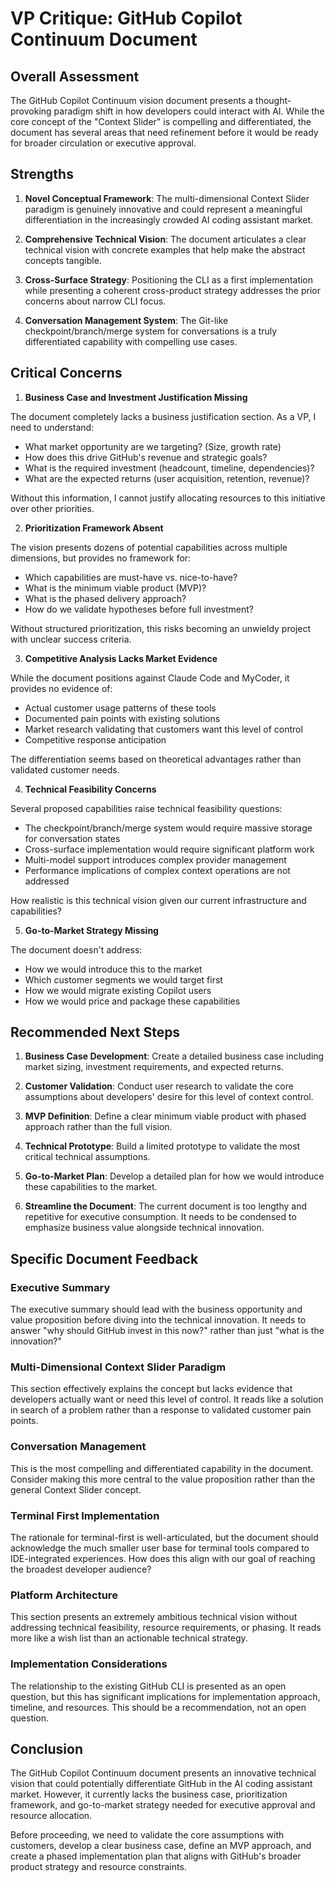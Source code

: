 # VP Critique: GitHub Copilot Continuum Document

## Overall Assessment

The GitHub Copilot Continuum vision document presents a thought-provoking paradigm shift in how developers could interact with AI. While the core concept of the "Context Slider" is compelling and differentiated, the document has several areas that need refinement before it would be ready for broader circulation or executive approval.

## Strengths

1. **Novel Conceptual Framework**: The multi-dimensional Context Slider paradigm is genuinely innovative and could represent a meaningful differentiation in the increasingly crowded AI coding assistant market.

2. **Comprehensive Technical Vision**: The document articulates a clear technical vision with concrete examples that help make the abstract concepts tangible.

3. **Cross-Surface Strategy**: Positioning the CLI as a first implementation while presenting a coherent cross-product strategy addresses the prior concerns about narrow CLI focus.

4. **Conversation Management System**: The Git-like checkpoint/branch/merge system for conversations is a truly differentiated capability with compelling use cases.

## Critical Concerns

1. **Business Case and Investment Justification Missing**

The document completely lacks a business justification section. As a VP, I need to understand:
- What market opportunity are we targeting? (Size, growth rate)
- How does this drive GitHub's revenue and strategic goals?
- What is the required investment (headcount, timeline, dependencies)?
- What are the expected returns (user acquisition, retention, revenue)?

Without this information, I cannot justify allocating resources to this initiative over other priorities.

2. **Prioritization Framework Absent**

The vision presents dozens of potential capabilities across multiple dimensions, but provides no framework for:
- Which capabilities are must-have vs. nice-to-have?
- What is the minimum viable product (MVP)?
- What is the phased delivery approach?
- How do we validate hypotheses before full investment?

Without structured prioritization, this risks becoming an unwieldy project with unclear success criteria.

3. **Competitive Analysis Lacks Market Evidence**

While the document positions against Claude Code and MyCoder, it provides no evidence of:
- Actual customer usage patterns of these tools
- Documented pain points with existing solutions
- Market research validating that customers want this level of control
- Competitive response anticipation

The differentiation seems based on theoretical advantages rather than validated customer needs.

4. **Technical Feasibility Concerns**

Several proposed capabilities raise technical feasibility questions:
- The checkpoint/branch/merge system would require massive storage for conversation states
- Cross-surface implementation would require significant platform work
- Multi-model support introduces complex provider management
- Performance implications of complex context operations are not addressed

How realistic is this technical vision given our current infrastructure and capabilities?

5. **Go-to-Market Strategy Missing**

The document doesn't address:
- How we would introduce this to the market
- Which customer segments we would target first
- How we would migrate existing Copilot users
- How we would price and package these capabilities

## Recommended Next Steps

1. **Business Case Development**: Create a detailed business case including market sizing, investment requirements, and expected returns.

2. **Customer Validation**: Conduct user research to validate the core assumptions about developers' desire for this level of context control.

3. **MVP Definition**: Define a clear minimum viable product with phased approach rather than the full vision.

4. **Technical Prototype**: Build a limited prototype to validate the most critical technical assumptions.

5. **Go-to-Market Plan**: Develop a detailed plan for how we would introduce these capabilities to the market.

6. **Streamline the Document**: The current document is too lengthy and repetitive for executive consumption. It needs to be condensed to emphasize business value alongside technical innovation.

## Specific Document Feedback

### Executive Summary

The executive summary should lead with the business opportunity and value proposition before diving into the technical innovation. It needs to answer "why should GitHub invest in this now?" rather than just "what is the innovation?"

### Multi-Dimensional Context Slider Paradigm

This section effectively explains the concept but lacks evidence that developers actually want or need this level of control. It reads like a solution in search of a problem rather than a response to validated customer pain points.

### Conversation Management

This is the most compelling and differentiated capability in the document. Consider making this more central to the value proposition rather than the general Context Slider concept.

### Terminal First Implementation

The rationale for terminal-first is well-articulated, but the document should acknowledge the much smaller user base for terminal tools compared to IDE-integrated experiences. How does this align with our goal of reaching the broadest developer audience?

### Platform Architecture

This section presents an extremely ambitious technical vision without addressing technical feasibility, resource requirements, or phasing. It reads more like a wish list than an actionable technical strategy.

### Implementation Considerations

The relationship to the existing GitHub CLI is presented as an open question, but this has significant implications for implementation approach, timeline, and resources. This should be a recommendation, not an open question.

## Conclusion

The GitHub Copilot Continuum document presents an innovative technical vision that could potentially differentiate GitHub in the AI coding assistant market. However, it currently lacks the business case, prioritization framework, and go-to-market strategy needed for executive approval and resource allocation.

Before proceeding, we need to validate the core assumptions with customers, develop a clear business case, define an MVP approach, and create a phased implementation plan that aligns with GitHub's broader product strategy and resource constraints.